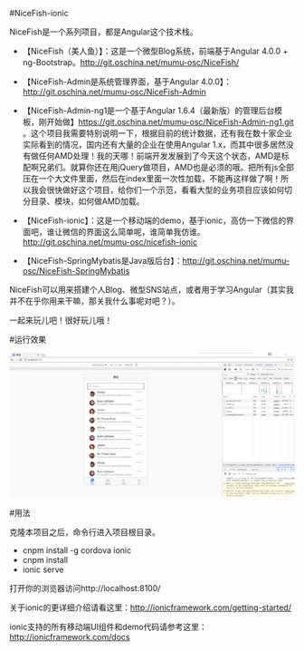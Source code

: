 #NiceFish-ionic

NiceFish是一个系列项目，都是Angular这个技术栈。

- 【NiceFish（美人鱼）】：这是一个微型Blog系统，前端基于Angular 4.0.0 + ng-Bootstrap。http://git.oschina.net/mumu-osc/NiceFish/

- 【NiceFish-Admin是系统管理界面，基于Angular 4.0.0】：http://git.oschina.net/mumu-osc/NiceFish-Admin

- 【NiceFish-Admin-ng1是一个基于Angular 1.6.4（最新版）的管理后台模板，刚开始做】https://git.oschina.net/mumu-osc/NiceFish-Admin-ng1.git 。这个项目我需要特别说明一下，根据目前的统计数据，还有我在数十家企业实际看到的情况，国内还有大量的企业在使用Angular 1.x，而其中很多居然没有做任何AMD处理！我的天哪！前端开发发展到了今天这个状态，AMD是标配啊兄弟们。就算你还在用jQuery做项目，AMD也是必须的哦。把所有js全部压在一个大文件里面，然后在index里面一次性加载，不能再这样做了啊！所以我会很快做好这个项目，给你们一个示范，看看大型的业务项目应该如何切分目录、模块，如何做AMD加载。

- 【NiceFish-ionic】：这是一个移动端的demo，基于ionic，高仿一下微信的界面吧，谁让微信的界面这么简单呢，谁简单我仿谁。http://git.oschina.net/mumu-osc/nicefish-ionic

- 【NiceFish-SpringMybatis是Java版后台】：http://git.oschina.net/mumu-osc/NiceFish-SpringMybatis 

NiceFish可以用来搭建个人Blog、微型SNS站点，或者用于学习Angular（其实我并不在乎你用来干嘛，那关我什么事呢对吧？）。 

一起来玩儿吧！很好玩儿哦！

#运行效果

![视频教程截图](src/assets/img/1.png)

#用法

克隆本项目之后，命令行进入项目根目录。

- cnpm install -g cordova ionic
- cnpm install
- ionic serve

打开你的浏览器访问http://localhost:8100/

关于ionic的更详细介绍请看这里：http://ionicframework.com/getting-started/

ionic支持的所有移动端UI组件和demo代码请参考这里：http://ionicframework.com/docs